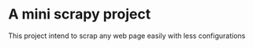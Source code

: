 # A mini scrapy project 

This project intend to scrap any web page easily with less configurations
